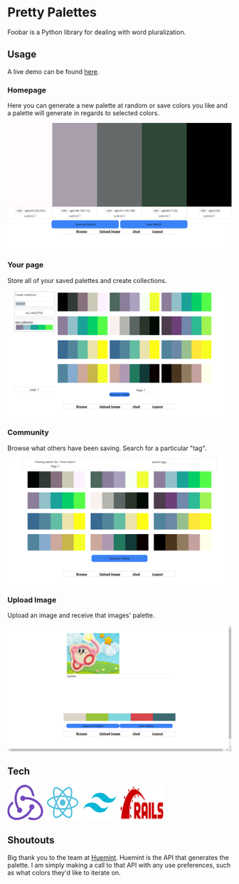 # Pretty Palettes

Foobar is a Python library for dealing with word pluralization.


## Usage

A live demo can be found [here](https://pretty-palettes.onrender.com/home).

### Homepage
Here you can generate a new palette at random or save colors you like and a palette will generate in regards to selected colors.

![home_screen](public/Images/homescreen.png)

### Your page
Store all of your saved palettes and create collections.

![your_page](public/Images/userspage.png)

### Community
Browse what others have been saving. Search for a particular "tag".

![community](public/Images/browsescreen.png)

### Upload Image
Upload an image and receive that images' palette. 

![upload](public/Images/uploadimage.png)

## Tech

<img src='public/Images/redux.png' width="80" height="80"/> <img src='public/Images/react.png' width="80" height="80"/> <img src='public/Images/tailwind.png' width="80" height="80"/> <img src='public/Images/rails.png' width="100" height="80"/> 

## Shoutouts

Big thank you to the team at [Huemint](https://huemint.com/about/). Huemint is the API that generates the palette. I am simply making a call to that API with any use preferences, such as what colors they'd like to iterate on. 


